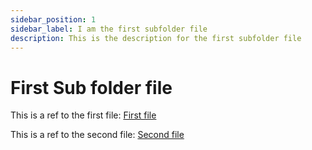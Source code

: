 ```yaml
---
sidebar_position: 1
sidebar_label: I am the first subfolder file
description: This is the description for the first subfolder file
---
```


# First Sub folder file

This is a ref to the first file: [First file](../first-file.md)

This is a ref to the second file: [Second file](../second-file.md)
